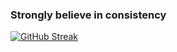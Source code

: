 ### Strongly believe in consistency



[![GitHub Streak](http://github-readme-streak-stats.herokuapp.com?user=Zinwaiyan274&theme=highcontrast)](https://git.io/streak-stats)


